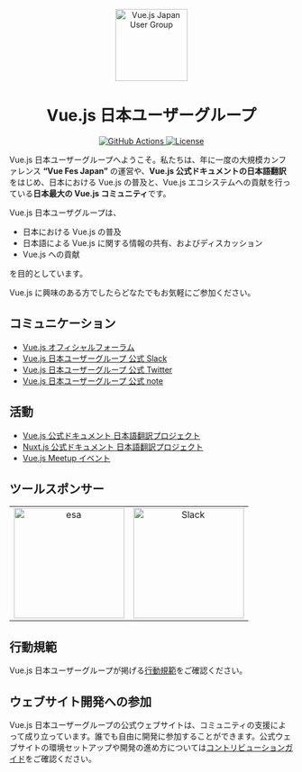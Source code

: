 <p align="center">
  <img width="128" src="https://raw.githubusercontent.com/vuejs-jp/home/master/.github/assets/vuejs-jp.png" alt="Vue.js Japan User Group">
</p>

<h1 align="center">Vue.js 日本ユーザーグループ</h1>

<p align="center">
  <a href="https://github.com/vuejs-jp/home/actions">
    <img src="https://github.com/vuejs-jp/home/workflows/Test/badge.svg" alt="GitHub Actions">
  </a>
  <a href="https://github.com/vuejs-jp/home/blob/master/.github/CODE_OF_CONDUCT.md">
    <img src="https://img.shields.io/npm/l/vue.svg" alt="License">
  </a>
</p>

Vue.js 日本ユーザーグループへようこそ。私たちは、年に一度の大規模カンファレンス **“Vue Fes Japan”** の運営や、**Vue.js 公式ドキュメントの日本語翻訳**をはじめ、日本における Vue.js の普及と、Vue.js エコシステムへの貢献を行っている**日本最大の Vue.js コミュニティ**です。

Vue.js 日本ユーザグループは、

- 日本における Vue.js の普及
- 日本語による Vue.js に関する情報の共有、およびディスカッション
- Vue.js への貢献

を目的としています。

Vue.js に興味のある方でしたらどなたでもお気軽にご参加ください。

## コミュニケーション

- [Vue.js オフィシャルフォーラム](http://forum.vuejs.org)
- [Vue.js 日本ユーザーグループ 公式 Slack](https://vuejs-jp-slackin.herokuapp.com)
- [Vue.js 日本ユーザーグループ 公式 Twitter](https://twitter.com/vuefes)
- [Vue.js 日本ユーザーグループ 公式 note](https://note.com/vuejs_jp)

## 活動

- [Vue.js 公式ドキュメント 日本語翻訳プロジェクト](https://github.com/vuejs/jp.vuejs.org)
- [Nuxt.js 公式ドキュメント 日本語翻訳プロジェクト](https://github.com/vuejs-jp/ja.docs.nuxtjs)
- [Vue.js Meetup イベント](http://vuejs-meetup.connpass.com)

## ツールスポンサー

<table>
  <tbody>
    <tr>
      <td align="center" valign="middle">
        <a href="https://docs.esa.io/posts/239/" target="_blank">
          <img width="196px" src="https://raw.githubusercontent.com/vuejs-jp/home/master/.github/assets/esa.png" alt="esa">
        </a>
      </td>
      <td align="center" valign="middle">
        <a href="http://slack.com/" target="_blank">
          <img width="196px" src="https://raw.githubusercontent.com/vuejs-jp/home/master/.github/assets/slack.png" alt="Slack">
        </a>
      </td>
    </tr>
  </tbody>
</table>

## 行動規範

Vue.js 日本ユーザーグループが掲げる[行動規範](https://github.com/vuejs-jp/home/blob/master/.github/CODE_OF_CONDUCT.md)をご確認ください。

## ウェブサイト開発への参加

Vue.js 日本ユーザーグループの公式ウェブサイトは、コミュニティの支援によって成り立っています。誰でも自由に開発に参加することができます。公式ウェブサイトの環境セットアップや開発の進め方については[コントリビューションガイド](https://github.com/vuejs-jp/home/blob/master/.github/CONTRIBUTING.md)をご確認ください。
